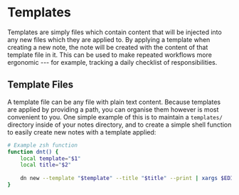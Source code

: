 # Templates

Templates are simply files which contain content that will be injected into any new files which they are applied to. By applying a template when creating a new note, the note will be created with the content of that template file in it. This can be used to make repeated workflows more ergonomic --- for example, tracking a daily checklist of responsibilities.

## Template Files

A template file can be any file with plain text content. Because templates are applied by providing a path, you can organise them however is most convenient to you. One simple example of this is to maintain a `templates/` directory inside of your notes directory, and to create a simple shell function to easily create new notes with a template applied:

```sh
# Example zsh function
function dnt() {
    local template="$1"
    local title="$2"
    
    dn new --template "$template" --title "$title" --print | xargs $EDITOR
}
```
